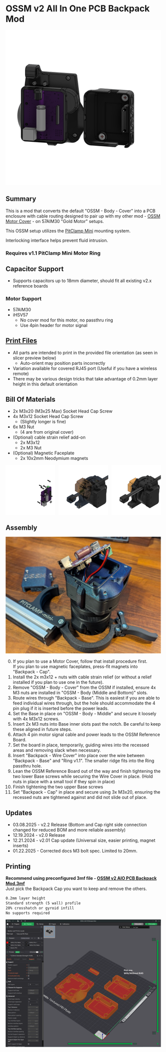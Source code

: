 # OSSM v2 All In One PCB Backpack Mod
![](Images/Workspace/AIO%20PCB%20Backpack%20-%20Cap%20Removed.png)

## Summary   
This is a mod that converts the default "OSSM - Body - Cover" into a PCB enclosure with cable routing designed to pair up with my other mod - [OSSM Motor Cover](https://github.com/armpitMFG/OSSM-Parts/tree/main/OSSM%20Motor%20Cover) - on 57AIM30 "Gold Motor" setups.  

This OSSM setup utilizes the [PitClamp Mini](https://github.com/KinkyMakers/OSSM-hardware/tree/master/Printed%20Parts/Mounting/PitClamp%20Mini) mounting system.

Interlocking interface helps prevent fluid intrusion.

### Requires v1.1 PitClamp Mini Motor Ring  

## Capacitor Support
- Supports capacitors up to 18mm diameter, should fit all existing v2.x reference boards

### Motor Support
- 57AIM30
- iHSV57
  - No cover mod for this motor, no passthru ring
  - Use 4pin header for motor signal


## [Print Files](Files/)  
 - All parts are intended to print in the provided file orientation (as seen in slicer preview below)  
   - Auto-orient may position parts incorrectly
 - Variation available for covered RJ45 port (Useful if you have a wireless remote)
 - There may be various design tricks that take advantage of 0.2mm layer height in this default orientation

## Bill Of Materials
  - 2x M3x20 (M3x25 Max) Socket Head Cap Screw
  - 4x M3x12 Socket Head Cap Screw
    - (Slightly longer is fine)
  - 6x M3 Nut 
    - (4 are from original cover)
  - (Optional) cable strain relief add-on
    - 2x M3x12
    - 2x M3 Nut
  - (Optional) Magnetic Faceplate
    - 2x 10x2mm Neodymium magnets

<div style="display: flex; justify-content: space-between;">
  <img src="Images/Workspace/AIO%20PCB%20Backpack%20-%20Back%20Right%20Hardware.png" style="width: 32%; height: auto;" />
  <img src="Images/Workspace/AIO PCB Backpack - Back Right Ghost.png" style="width: 32%; height: auto;" />
  <img src="Images/Workspace/AIO PCB Backpack - Back Right.png" style="width: 32%; height: auto;" />
</div>

## Assembly

![](Images/Photos/CableRouting.jpg)

0. If you plan to use a Motor Cover, follow that install procedure first.  
   If you plan to use magnetic faceplates, press-fit magnets into "Backpack - Cap".
1. Install the 2x m3x12 + nuts with cable strain relief (or without a relief installed if you plan to use one in the future).
2. Remove "OSSM - Body - Cover" from the OSSM if installed, ensure 4x M3 nuts are installed in "OSSM - Body (Middle and Bottom)" slots.  
3. Route wires through "Backpack - Base". This is easiest if you are able to feed individual wires through, but the hole should accommodate the 4 pin plug if it is inserted before the power leads.  
4. Set the Base in place on "OSSM - Body - Middle" and secure it loosely with 4x M3x12 screws.  
5. Insert 2x M3 nuts into Base inner slots past the notch. Be careful to keep these aligned in future steps.  
6. Attach 4 pin motor signal cable and power leads to the OSSM Reference Board.  
7. Set the board in place, temporarily, guiding wires into the recessed areas and removing slack when necessary.
8. Insert "Backpack - Wire Cover" into place over the wire between "Backpack - Base" and "Ring v1.1". The smaller ridge fits into the Ring passthru hole.  
9.  Lean the OSSM Reference Board out of the way and finish tightening the two lower Base screws while securing the Wire Cover in place. (Hold nuts in place with a small tool if they spin in place)  
10. Finish tightening the two upper Base screws  
11. Set "Backpack - Cap" in place and secure using 3x M3x20, ensuring the recessed nuts are tightened against and did not slide out of place.

## Updates
  - 03.08.2025 - v2.2 Release (Bottom and Cap right side connection changed for reduced BOM and more reliable assembly)
  - 12.19.2024 - v2.0 Release
  - 12.21.2024 - v2.01 Cap update (Universal size, easier printing, magnet inserts)
  - 01.22.2025 - Corrected docs M3 bolt spec. Limited to 20mm.

## Printing

**Recommend using preconfigured 3mf file - [OSSM v2 AIO PCB Backpack Mod.3mf](Files/Preconfigured%203mf%20Files/)**  
Just pick the Backpack Cap you want to keep and remove the others.

    0.2mm layer height
    Standard strength (5 wall) profile
    20% crosshatch or gyroid infill
    No supports required

![](Images/Print/Print.png)


